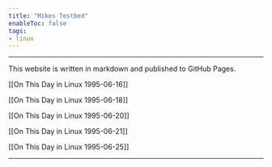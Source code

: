 ```yaml
---
title: "Mikes Testbed"
enableToc: false
tags:
- linux
---
```

***
This website is written in markdown and published to GitHub Pages.

[[On This Day in Linux 1995-06-16]]

[[On This Day in Linux 1995-06-18]]

[[On This Day in Linux 1995-06-20]]

[[On This Day in Linux 1995-06-21]]

[[On This Day in Linux 1995-06-25]]





***
